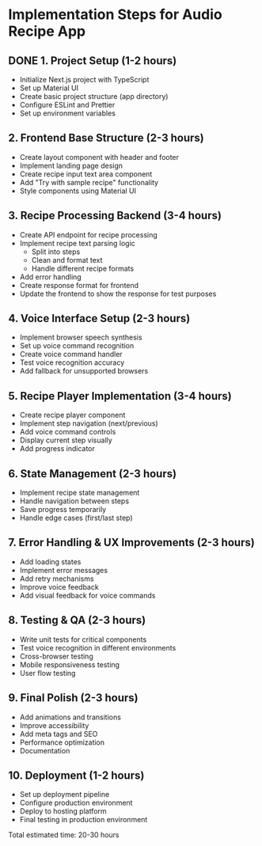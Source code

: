# Implementation Steps for Audio Recipe App

## DONE 1. Project Setup (1-2 hours)
- Initialize Next.js project with TypeScript
- Set up Material UI
- Create basic project structure (app directory)
- Configure ESLint and Prettier
- Set up environment variables

## 2. Frontend Base Structure (2-3 hours)
- Create layout component with header and footer
- Implement landing page design
- Create recipe input text area component
- Add "Try with sample recipe" functionality
- Style components using Material UI

## 3. Recipe Processing Backend (3-4 hours)
- Create API endpoint for recipe processing
- Implement recipe text parsing logic
  - Split into steps
  - Clean and format text
  - Handle different recipe formats
- Add error handling
- Create response format for frontend
- Update the frontend to show the response for test purposes

## 4. Voice Interface Setup (2-3 hours)
- Implement browser speech synthesis
- Set up voice command recognition
- Create voice command handler
- Test voice recognition accuracy
- Add fallback for unsupported browsers

## 5. Recipe Player Implementation (3-4 hours)
- Create recipe player component
- Implement step navigation (next/previous)
- Add voice command controls
- Display current step visually
- Add progress indicator

## 6. State Management (2-3 hours)
- Implement recipe state management
- Handle navigation between steps
- Save progress temporarily
- Handle edge cases (first/last step)

## 7. Error Handling & UX Improvements (2-3 hours)
- Add loading states
- Implement error messages
- Add retry mechanisms
- Improve voice feedback
- Add visual feedback for voice commands

## 8. Testing & QA (2-3 hours)
- Write unit tests for critical components
- Test voice recognition in different environments
- Cross-browser testing
- Mobile responsiveness testing
- User flow testing

## 9. Final Polish (2-3 hours)
- Add animations and transitions
- Improve accessibility
- Add meta tags and SEO
- Performance optimization
- Documentation

## 10. Deployment (1-2 hours)
- Set up deployment pipeline
- Configure production environment
- Deploy to hosting platform
- Final testing in production environment

Total estimated time: 20-30 hours